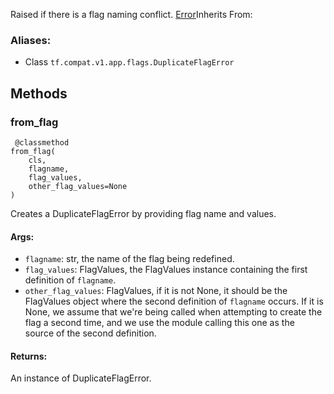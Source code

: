 
Raised if there is a flag naming conflict.
[Error](https://www.tensorflow.org/api_docs/python/tf/compat/v1/flags/Error)Inherits From: 

### Aliases:
- Class `tf.compat.v1.app.flags.DuplicateFlagError`
## Methods
### from_flag

```
 @classmethod
from_flag(
    cls,
    flagname,
    flag_values,
    other_flag_values=None
)
```

Creates a DuplicateFlagError by providing flag name and values.
#### Args:
- `flagname`: str, the name of the flag being redefined.
- `flag_values`: FlagValues, the FlagValues instance containing the first definition of `flagname`.
- `other_flag_values`: FlagValues, if it is not None, it should be the FlagValues object where the second definition of `flagname` occurs. If it is None, we assume that we're being called when attempting to create the flag a second time, and we use the module calling this one as the source of the second definition.
#### Returns:

An instance of DuplicateFlagError.
